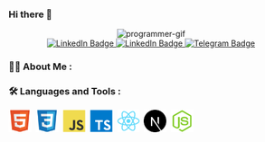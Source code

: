 ### Hi there 👋

<!--
**MiladKarandish/MiladKarandish** is a ✨ _special_ ✨ repository because its `README.md` (this file) appears on your GitHub profile.

Here are some ideas to get you started:

- 🔭 I’m currently working on ...
- 🌱 I’m currently learning ...
- 👯 I’m looking to collaborate on ...
- 🤔 I’m looking for help with ...
- 💬 Ask me about ...
- 📫 How to reach me: ...
- 😄 Pronouns: ...
- ⚡ Fun fact: ...
-->
<!-- Show case -->
<div id="header" align="center">
  <img src="https://media.giphy.com/media/gjrYDwbjnK8x36xZIO/giphy.gif" width="100" alt="programmer-gif" />
</div>

<!-- Contact -->
<div id="badges" align="center">
  <a href="https://www.linkedin.com/in/milad-karandish">
    <img src="https://img.shields.io/badge/LinkedIn-blue?style=for-the-badge&logo=linkedin&logoColor=white" alt="LinkedIn Badge"/>
  </a>
  <a href="mailto:miladkaarandish@gmail.com">
    <img src="https://img.shields.io/badge/Gmail-D14836?style=for-the-badge&logo=gmail&logoColor=white" alt="LinkedIn Badge"/>
  </a>
  <a href="https://t.me/MiladKaarandish">
    <img src="https://img.shields.io/badge/Telegram-blue?style=for-the-badge&logo=telegram&logoColor=white" alt="Telegram Badge"/>
  </a>
</div>

<!-- About me -->

### :woman_technologist: About Me :

<!-- Languages and tools -->

### :hammer_and_wrench: Languages and Tools :

<div>
  <!-- HTML -->
  <img src="https://github.com/MiladKarandish/MiladKarandish/blob/main/icons/html.svg" title="HTML5" alt="HTML" width="40" height="40"/>&nbsp;
  <!-- CSS -->
  <img src="https://github.com/MiladKarandish/MiladKarandish/blob/main/icons/css.svg" title="CSS3" alt="CSS" width="40" height="40"/>&nbsp;
  <!-- JavaScript -->
  <img src="https://github.com/MiladKarandish/MiladKarandish/blob/main/icons/javascript.svg" title="JavaScript" alt="JavaScript" width="40" height="40"/>&nbsp;
  <!-- TypeScript -->
  <img src="https://github.com/MiladKarandish/MiladKarandish/blob/main/icons/typescript.svg" title="TypeScript" alt="TypeScript" width="40" height="40"/>&nbsp;
  <!-- React -->
  <img src="https://github.com/MiladKarandish/MiladKarandish/blob/main/icons/react.svg" title="React" alt="React" width="40" height="40"/>&nbsp;
  <!-- Next.js -->
  <img src="https://github.com/MiladKarandish/MiladKarandish/blob/main/icons/nextjs.svg" title="Next.js" alt="Next.js" width="40" height="40"/>&nbsp;
  <!-- Node.js -->
  <img src="https://github.com/MiladKarandish/MiladKarandish/blob/main/icons/nodejs.svg" title="Node.js" alt="Node.js" width="40" height="40"/>&nbsp;
</div>
